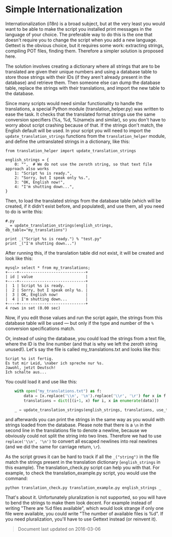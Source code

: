 Simple Internationalization
===========================

Internationalization (i18n) is a broad subject, but at the very least you would want to be able to make the script you installed print messages in the language of your choice. The preferable way to do this is the one that doesn't require you to change the script when you add a new language. Gettext is the obvious choice, but it requires some work: extracting strings, compiling POT files, finding them. Therefore a simpler solution is proposed here.

The solution involves creating a dictionary where all strings that are to be translated are given their unique numbers and using a database table to store those strings with their IDs (if they aren't already present in the database) and retrieve them. Then someone else can dump the database table, replace the strings with their translations, and import the new table to the database.

Since many scripts would need similar functionality to handle the translations, a special Python module (translation_helper.py) was written to ease the task. It checks that the translated format strings use the same conversion specifiers (%s, %d, %(name)s and similar), so you don't have to worry about script crashing because of that. If the strings don't match, the English default will be used. In your script you will need to import the `update_translation_strings` functions from the `translation_helper` module, and define the untranslated strings in a dictionary, like this:

    from translation_helper import update_translation_strings
    
    english_strings = {
        0: "",  # We do not use the zeroth string, so that text file approach also works
        1: "Script %s is ready.",
        2: "Sorry, but I speak only %s.",
        3: "OK, English now!",
        4: "I'm shutting down...",
    }

Then, to load the translated strings from the database table (which will be created, if it didn't exist before, and populated), and use them, all you need to do is write this:

    #.py
    _ = update_translation_strings(english_strings, db_table="my_translations")
    
    print _("Script %s is ready.") % "test.py"
    print _("I'm shutting down...")

After running this, if the translation table did not exist, it will be created and look like this:

    mysql> select * from my_translations;
    +----+-----------------------------+
    | id | value                       |
    +----+-----------------------------+
    |  1 | Script %s is ready.         |
    |  2 | Sorry, but I speak only %s. |
    |  3 | OK, English now!            |
    |  4 | I'm shutting down...        |
    +----+-----------------------------+
    4 rows in set (0.00 sec)

Now, if you edit those values and run the script again, the strings from this database table will be used — but only if the type and number of the `%` conversion specifications match.

Or, instead of using the database, you could load the strings from a text file, where the ID is the line number (and that is why we left the zeroth string unused!). Let's say the file is called my_translations.txt and looks like this:

    Script %s ist fertig.
    Es tut mir Leid, \naber ich spreche nur %s.
    Jawohl, jetzt Deutsch!
    Ich schalte aus...

You could load it and use like this:

```py
    with open("my_translations.txt") as f:
        data = [x.replace('\\n', '\n').replace('\\r', '\r') for x in f.readlines()]
        translations = dict([(i+1, x) for i, x in enumerate(data)])

    _ = update_translation_strings(english_strings, translations, use_translated=True)
```

and afterwards you can print the strings in the same way as you would with strings loaded from the database. Please note that there is a `\n` in the second line in the translations file to denote a newline, because we obviously could not split the string into two lines. Therefore we had to use `replace('\\n', '\n')` to convert all escaped newlines into real newlines (and we did the same for carriage return, `\r`).

As the script grows it can be hard to track if all the `_("string")` in the file match the strings present in the translation dictionary (`english_strings` in this example). The translation_check.py script can help you with that. For example, to check the translation_example.py script, you would use the command:

    python translation_check.py translation_example.py english_strings _

That's about it. Unfortunately pluralization is not supported, so you will have to bend the strings to make them look decent. For example instead of writing "There are %d files available", which would look strange if only one file were available, you could write "The number of available files is %d". If you need pluralization, you'll have to use Gettext instead (or reinvent it).


> Document last updated on 2016-03-06


